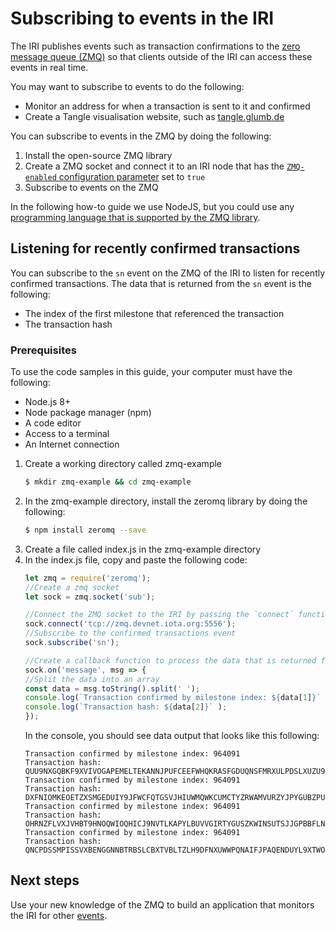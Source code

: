# Subscribing to events in the IRI

The IRI publishes events such as transaction confirmations to the [zero message queue (ZMQ)](concepts/zero-message-queue.md) so that clients outside of the IRI can access these events in real time.

You may want to subscribe to events to do the following:

* Monitor an address for when a transaction is sent to it and confirmed
* Create a Tangle visualisation website, such as [tangle.glumb.de](www.tangle.glumb.de)

You can subscribe to events in the ZMQ by doing the following:
1. Install the open-source ZMQ library
2. Create a ZMQ socket and connect it to an IRI node that has the [`ZMQ-enabled` configuration parameter](references/iri-configuration-options.md#zmq-enabled) set to `true`
3. Subscribe to events on the ZMQ

In the following how-to guide we use NodeJS, but you could use any [programming language that is supported by the ZMQ library](http://zguide.zeromq.org/page:all).

## Listening for recently confirmed transactions

You can subscribe to the `sn` event on the ZMQ of the IRI to listen for recently confirmed transactions. The data that is returned from the `sn` event is the following:
* The index of the first milestone that referenced the transaction
* The transaction hash

### Prerequisites

To use the code samples in this guide, your computer must have the following:

* Node.js 8+
* Node package manager (npm)
* A code editor
* Access to a terminal
* An Internet connection

1. Create a working directory called zmq-example
    ```bash
    $ mkdir zmq-example && cd zmq-example
    ```
2. In the zmq-example directory, install the zeromq library by doing the following:
    ```bash
    $ npm install zeromq --save
    ```
3. Create a file called index.js in the zmq-example directory
4. In the index.js file, copy and paste the following code:
    ```javascript
    let zmq = require('zeromq');
    //Create a zmq socket
    let sock = zmq.socket('sub');

    //Connect the ZMQ socket to the IRI by passing the `connect` function the URL or the IP address of the IRI and the ZMQ port
    sock.connect('tcp://zmq.devnet.iota.org:5556');
    //Subscribe to the confirmed transactions event
    sock.subscribe('sn');

    //Create a callback function to process the data that is returned from the ZMQ
    sock.on('message', msg => {
    //Split the data into an array
    const data = msg.toString().split(' ');
    console.log(`Transaction confirmed by milestone index: ${data[1]}` );
    console.log(`Transaction hash: ${data[2]}` );
    });
    ```
    In the console, you should see data output that looks like this following:
    ```shell
    Transaction confirmed by milestone index: 964091
    Transaction hash: QUU9NXGQBKF9XVIVOGAPEMELTEKANNJPUFCEEFWHQKRASFGDUQNSFMRXULPDSLXUZU9NVQQEBAQLVG999
    Transaction confirmed by milestone index: 964091
    Transaction hash: DXFNIOMKEOETZXSMGEDUIY9JFWCFQTGSVJHIUWMQWKCUMCTYZRWAMVURZYJPYGUBZPUELKVZSALNNU999
    Transaction confirmed by milestone index: 964091
    Transaction hash: OHRNZFLVXJVHBT9HNOQWIOQHICJ9NVTLKAPYLBUVVGIRTYGUSZKWINSUTSJJGPBBFLNCGUFTVYFNNF999
    Transaction confirmed by milestone index: 964091
    Transaction hash: QNCPDSSMPISSVXBENGGNNBTRBSLCBXTVBLTZLH9DFNXUWWPQNAIFJPAQENDUYL9XTWOMNURAGRFNWN999
    ```
## Next steps

Use your new knowledge of the ZMQ to build an application that monitors the IRI for other [events](references/zmq-events.md). 